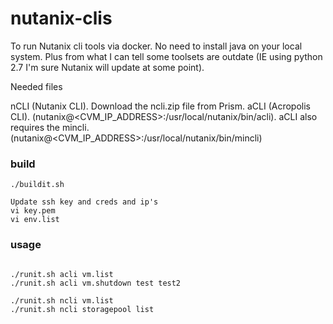 # nutanix-clis

To run Nutanix cli tools via docker. No need to install java on your local system. Plus from what I can tell some toolsets are outdate (IE using python 2.7 I'm sure Nutanix will update at some point).


Needed files

nCLI (Nutanix CLI). Download the ncli.zip file from Prism.
aCLI (Acropolis CLI). (nutanix@<CVM_IP_ADDRESS>:/usr/local/nutanix/bin/acli). aCLI also requires the mincli. (nutanix@<CVM_IP_ADDRESS>:/usr/local/nutanix/bin/mincli)


### build

```
./buildit.sh
```

```
Update ssh key and creds and ip's
vi key.pem
vi env.list
```

### usage

```

./runit.sh acli vm.list
./runit.sh acli vm.shutdown test test2

./runit.sh ncli vm.list
./runit.sh ncli storagepool list

```
